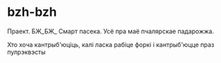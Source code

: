 # bzh-bzh
Праект. БЖ_БЖ_ Смарт пасека. Усё пра маё пчалярскае падарожжа.

Хто хоча кантрыб'юціць, калі ласка рабіце форкі і  кантрыб'юцце праз пулрэквэсты
